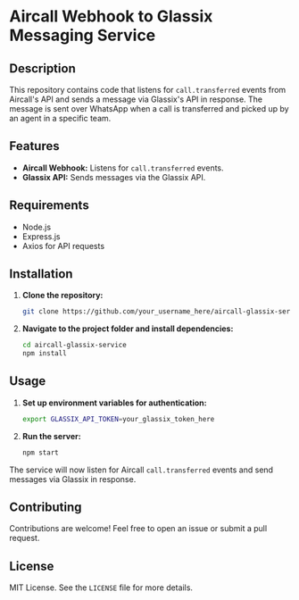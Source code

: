 # Aircall Webhook to Glassix Messaging Service

## Description

This repository contains code that listens for `call.transferred` events from Aircall's API and sends a message via Glassix's API in response. The message is sent over WhatsApp when a call is transferred and picked up by an agent in a specific team.

## Features

- **Aircall Webhook:** Listens for `call.transferred` events.
- **Glassix API:** Sends messages via the Glassix API.

## Requirements

- Node.js
- Express.js
- Axios for API requests

## Installation

1. **Clone the repository:**
    ```bash
    git clone https://github.com/your_username_here/aircall-glassix-service.git
    ```

2. **Navigate to the project folder and install dependencies:**
    ```bash
    cd aircall-glassix-service
    npm install
    ```

## Usage

1. **Set up environment variables for authentication:**
    ```bash
    export GLASSIX_API_TOKEN=your_glassix_token_here
    ```

2. **Run the server:**
    ```bash
    npm start
    ```

The service will now listen for Aircall `call.transferred` events and send messages via Glassix in response.

## Contributing

Contributions are welcome! Feel free to open an issue or submit a pull request.

## License

MIT License. See the `LICENSE` file for more details.
